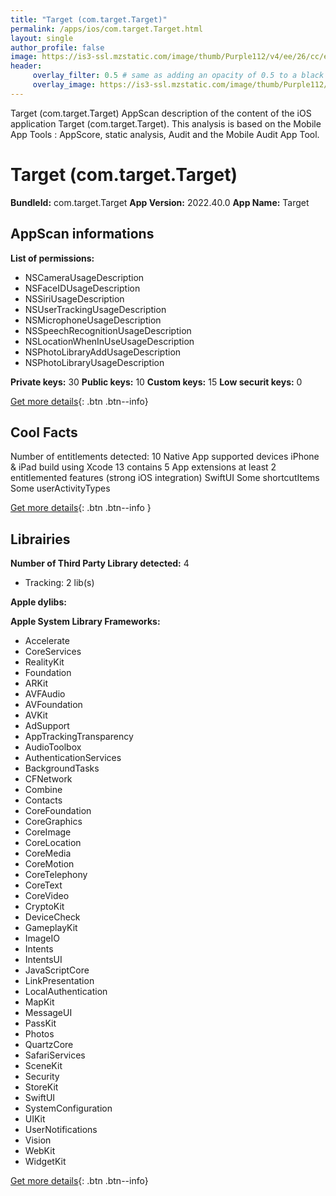 ```yaml
---
title: "Target (com.target.Target)"
permalink: /apps/ios/com.target.Target.html
layout: single
author_profile: false
image: https://is3-ssl.mzstatic.com/image/thumb/Purple112/v4/ee/26/cc/ee26cc40-0383-4ed6-1524-4a54c67f9f2f/AppIconShiny-0-1x_U007emarketing-0-7-0-85-220.png/512x512bb.jpg
header: 
     overlay_filter: 0.5 # same as adding an opacity of 0.5 to a black background
     overlay_image: https://is3-ssl.mzstatic.com/image/thumb/Purple112/v4/ee/26/cc/ee26cc40-0383-4ed6-1524-4a54c67f9f2f/AppIconShiny-0-1x_U007emarketing-0-7-0-85-220.png/512x512bb.jpg
---
```

Target (com.target.Target) AppScan description of the content of the iOS application Target (com.target.Target). This analysis is based on the Mobile App Tools : AppScore, static analysis, Audit and the Mobile Audit App Tool.

# Target (com.target.Target)

**BundleId:** com.target.Target
**App Version:** 2022.40.0
**App Name:** Target


## AppScan informations 

**List of permissions:** 
- NSCameraUsageDescription
- NSFaceIDUsageDescription
- NSSiriUsageDescription
- NSUserTrackingUsageDescription
- NSMicrophoneUsageDescription
- NSSpeechRecognitionUsageDescription
- NSLocationWhenInUseUsageDescription
- NSPhotoLibraryAddUsageDescription
- NSPhotoLibraryUsageDescription
  
  
**Private keys:** 30
**Public keys:** 10
**Custom keys:** 15
**Low securit keys:** 0
  
[Get more details](/pricing.html){: .btn .btn--info}

## Cool Facts

Number of entitlements detected: 10
Native App
supported devices iPhone & iPad
build using Xcode 13
contains 5 App extensions
at least 2 entitlemented features (strong iOS integration)
SwiftUI
Some shortcutItems 
Some userActivityTypes
  
[Get more details](/pricing.html){: .btn .btn--info }

## Librairies 
**Number of Third Party Library detected:** 4
- Tracking: 2 lib(s)


**Apple dylibs:**


**Apple System Library Frameworks:**
- Accelerate
- CoreServices
- RealityKit
- Foundation
- ARKit
- AVFAudio
- AVFoundation
- AVKit
- AdSupport
- AppTrackingTransparency
- AudioToolbox
- AuthenticationServices
- BackgroundTasks
- CFNetwork
- Combine
- Contacts
- CoreFoundation
- CoreGraphics
- CoreImage
- CoreLocation
- CoreMedia
- CoreMotion
- CoreTelephony
- CoreText
- CoreVideo
- CryptoKit
- DeviceCheck
- GameplayKit
- ImageIO
- Intents
- IntentsUI
- JavaScriptCore
- LinkPresentation
- LocalAuthentication
- MapKit
- MessageUI
- PassKit
- Photos
- QuartzCore
- SafariServices
- SceneKit
- Security
- StoreKit
- SwiftUI
- SystemConfiguration
- UIKit
- UserNotifications
- Vision
- WebKit
- WidgetKit


  
[Get more details](/pricing.html){: .btn .btn--info}

